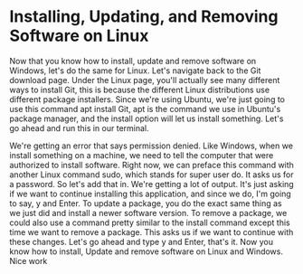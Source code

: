 # Installing, Updating, and Removing Software on Linux

Now that you know how to install, update and remove software on Windows, let's do the same for Linux. Let's navigate back to the Git download page. Under the Linux page, you'll actually see many different ways to install Git, this is because the different Linux distributions use different package installers. Since we're using Ubuntu, we're just going to use this command apt install Git, apt is the command we use in Ubuntu's package manager, and the install option will let us install something. Let's go ahead and run this in our terminal.

We're getting an error that says permission denied. Like Windows, when we install something on a machine, we need to tell the computer that were authorized to install software. Right now, we can preface this command with another Linux command sudo, which stands for super user do. It asks us for a password. So let's add that in. We're getting a lot of output. It's just asking if we want to continue installing this application, and since we do, I'm going to say, y and Enter. To update a package, you do the exact same thing as we just did and install a newer software version. To remove a package, we could also use a command pretty similar to the install command except this time we want to remove a package. This asks us if we want to continue with these changes. Let's go ahead and type y and Enter, that's it. Now you know how to install, Update and remove software on Linux and Windows. Nice work
